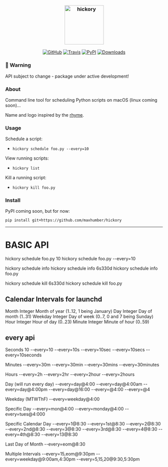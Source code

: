 <h3 align="center">
  <img src="https://raw.githubusercontent.com/maxhumber/hickory/master/logo/hickory.png" width="125px" alt="hickory">
</h3>
<p align="center">
  <a href="https://github.com/maxhumber/hickory"><img alt="GitHub" src="https://img.shields.io/github/license/maxhumber/hickory"></a>
  <a href="https://travis-ci.org/maxhumber/hickory"><img alt="Travis" src="https://img.shields.io/travis/maxhumber/hickory.svg"></a>
  <a href="https://pypi.python.org/pypi/hickory"><img alt="PyPI" src="https://img.shields.io/pypi/v/hickory.svg"></a>
  <a href="https://pepy.tech/project/hickory"><img alt="Downloads" src="https://pepy.tech/badge/hickory"></a>
</p>


### 🚨 Warning

API subject to change - package under active development!



### About

Command line tool for scheduling Python scripts on macOS (linux coming soon)...

Name and logo inspired by the [rhyme](https://en.wikipedia.org/wiki/Hickory_Dickory_Dock).



### Usage

Schedule a script:

- `hickory schedule foo.py --every=10`

View running scripts:

- `hickory list`

Kill a running script:

- `hickory kill foo.py`




### Install

PyPI coming soon, but for now:

`pip install git+https://github.com/maxhumber/hickory`



----





# BASIC API
hickory schedule foo.py 10
hickory schedule foo.py --every=10

hickory schedule info
hickory schedule info 6s330d
hickory schedule info foo.py

hickory schedule kill 6s330d
hickory schedule kill foo.py

## Calendar Intervals for launchd

Month 	Integer 	Month of year (1..12, 1 being January)
Day 	Integer 	Day of month (1..31)
Weekday 	Integer 	Day of week (0..7, 0 and 7 being Sunday)
Hour 	Integer 	Hour of day (0..23)
Minute 	Integer 	Minute of hour (0..59)

## every api

Seconds
10
--every=10
--every=10s
--every=10sec
--every=10secs
--every=10seconds

Minutes
--every=30m
--every=30min
--every=30mins
--every=30minutes

Hours
--every=2h
--every=2hr
--every=2hour
--every=2hours

Day (will run every day)
--every=day@4:00
--every=day@4:00am
--every=day@4:00pm
--every=day@16:00
--every=@4:00
--every=@4

Weekday (MTWThF)
--every=weekday@4:00

Specific Day
--every=mon@4:00
--every=monday@4:00
--every=tues@4:000

Specific Calendar Day
--every=1@8:30
--every=1st@8:30
--every=2@8:30
--every=2nd@8:30
--every=3@8:30
--every=3rd@8:30
--every=4@8:30
--every=4th@8:30
--every=13@8:30

Last Day of Month
--every=eom@8:30

Multiple Intervals
--every=15,eom@9:30pm
--every=weekday@9:00am,4:30pm
--every=5,15,20@9:30,5:30pm